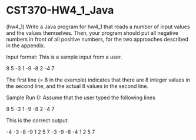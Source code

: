 # CST370-HW4_1_Java

(hw4_1) Write a Java program for hw4_1 that reads a number of input values and the values themselves. Then, your program should put all negative numbers in front of all positive numbers, for the two approaches described in the appendix.  

﻿Input format: This is a sample input from a user. 

8
5 -3 1 -9 -8 2 -4 7

The first line (= 8 in the example) indicates that there are 8 integer values in the second line, and the actual 8 values in the second line. 

Sample Run 0: Assume that the user typed the following lines

8
5 -3 1 -9 -8 2 -4 7

This is the correct output:

-4 -3 -8 -9 1 2 5 7
-3 -9 -8 -4 1 2 5 7
